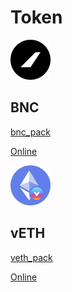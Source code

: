 # Token

![](../.gitbook/assets/image%20%284%29.png)

## BNC

[bnc\_pack](https://raw.githubusercontent.com/bifrost-finance/design-assets/master/token_logo/bnc/BNC_Pack.zip)

[Online](https://github.com/bifrost-finance/design-assets/tree/master/token_logo/bnc)

![](../.gitbook/assets/image%20%286%29%20%281%29%20%281%29.png)

## vETH

[veth\_pack](https://raw.githubusercontent.com/bifrost-finance/design-assets/master/token_logo/veth/vETH_Pack.zip)

[Online](https://github.com/bifrost-finance/design-assets/tree/master/token_logo/veth)

